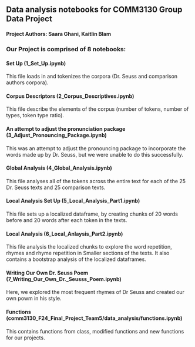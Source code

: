 ## Data analysis notebooks for COMM3130 Group Data Project
#### Project Authors: Saara Ghani, Kaitlin Blam


### Our Project is comprised of 8 notebooks:
#### Set Up (1_Set_Up.ipynb)
This file loads in and tokenizes the corpora (Dr. Seuss and comparison authors corpora).

#### Corpus Descriptors (2_Corpus_Descriptives.ipynb)
This file describe the elements of the corpus (number of tokens, number of types, token type ratio).

#### An attempt to adjust the pronunciation package (3_Adjust_Pronouncing_Package.ipynb)
This was an attempt to adjust the pronouncing package to incorporate the words made up by Dr. Seuss, but we were unable to do this successfully.

#### Global Analysis (4_Global_Analysis.ipynb)
This file analyses all of the tokens across the entire text for each of the 25 Dr. Seuss texts and 25 comparison texts.

#### Local Analysis Set Up (5_Local_Analysis_Part1.ipynb)
This file sets up a localized dataframe, by creating chunks of 20 words before and 20 words after each token in the texts.

#### Local Analysis (6_Local_Anlaysis_Part2.ipynb)
This file analysis the localized chunks to explore the word repetition, rhymes and rhyme repetition in Smaller sections of the texts. It also contains a bootstrap analysis of the localized dataframes.

#### Writing Our Own Dr. Seuss Poem (7_Writing_Our_Own_Dr._Seusss_Poem.ipynb)
Here, we explored the most frequent rhymes of Dr Seuss and created our own powm in his style.

#### Functions (comm3130_F24_Final_Project_Team5/data_analysis/functions.ipynb)
This contains functions from class, modified functions and new functions for our projects.
